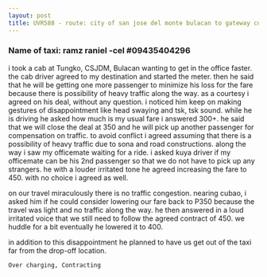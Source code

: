 ```yaml
---
layout: post
title: UVR588 - route: city of san jose del monte bulacan to gateway cubao
---
```


### Name of taxi: ramz raniel -cel #09435404296

i took a cab at Tungko, CSJDM, Bulacan wanting to get in the office faster. the cab driver agreed to my destination and started the meter. then he said that he will be getting one more passenger to minimize his loss for the fare because there is possibility of heavy traffic along the way. as a courtesy i agreed on his deal, without any question. i noticed him keep on making gestures of disappointment like head swaying and tsk, tsk sound. while he is driving he asked how much is my usual fare i answered 300+. he said that we will close the deal at 350 and he will pick up another passenger for compensation on traffic. to avoid conflict i agreed assuming that there is a possibility of heavy traffic due to sona and road constructions. along the way i saw my officemate waiting for a ride. i asked kuya driver if my officemate can be his 2nd passenger so that we do not have to pick up any strangers. he with a louder irritated tone he agreed increasing the fare to 450. with no choice i agreed as well. 

on our travel miraculously there is no traffic congestion. nearing cubao, i asked him if he could consider lowering our fare back to P350 because the travel was light and no traffic along the way. he then answered in a loud irritated voice that we still need to follow the agreed contract of 450. we huddle for a bit eventually he lowered it to 400. 

in addition to this disappointment he planned to have us get out of the taxi far from the drop-off location. 



```Over charging, Contracting```
